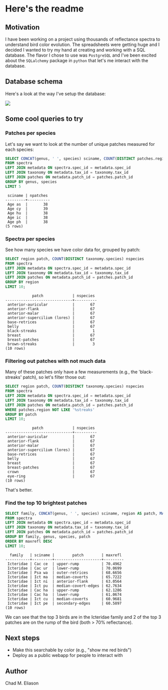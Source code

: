 # Here's the readme

## Motivation
I have been working on a project using thousands of reflectance spectra to understand bird color evolution. The spreadsheets were getting huge and I decided I wanted to try my hand at creating and working with a SQL database. The flavor I chose to use was `PostgreSQL` and I've been excited about the `SQLalchemy` package in `python` that let's me interact with the database.

## Database schema
Here's a look at the way I've setup the database:

![](/docs/Screenshot%202024-09-24%20at%208.23.40 AM.png)

## Some cool queries to try

### Patches per species
Let's say we want to look at the number of unique patches measured for each species:
```sql
SELECT CONCAT(genus, ' ', species) sciname, COUNT(DISTINCT patches.region) npatches
FROM spectra
LEFT JOIN metadata ON spectra.spec_id = metadata.spec_id
LEFT JOIN taxonomy ON metadata.tax_id = taxonomy.tax_id
LEFT JOIN patches ON metadata.patch_id = patches.patch_id
GROUP BY genus, species
LIMIT 5
```

```
 sciname | npatches 
---------+----------
 Age as  |       38
 Age cy  |       39
 Age hu  |       38
 Age ic  |       38
 Age ph  |       38
(5 rows)
```

### Spectra per species
See how many species we have color data for, grouped by patch:
```sql
SELECT region patch, COUNT(DISTINCT taxonomy.species) nspecies 
FROM spectra
LEFT JOIN metadata ON spectra.spec_id = metadata.spec_id
LEFT JOIN taxonomy ON metadata.tax_id = taxonomy.tax_id
LEFT JOIN patches ON metadata.patch_id = patches.patch_id
GROUP BY region
LIMIT 10;
```

```
            patch             | nspecies 
------------------------------+----------
 anterior-auricular           |       67
 anterior-flank               |       67
 anterior-malar               |       67
 anterior-supercilium (lores) |       67
 base-retrices                |       67
 belly                        |       67
 black-streaks                |        1
 breast                       |       67
 breast-patches               |       67
 brown-streaks                |        3
(10 rows)
```

### Filtering out patches with not much data
Many of these patches only have a few measurements (e.g., the 'black-streaks' patch), so let's filter those out:

```sql
SELECT region patch, COUNT(DISTINCT taxonomy.species) nspecies 
FROM spectra
LEFT JOIN metadata ON spectra.spec_id = metadata.spec_id
LEFT JOIN taxonomy ON metadata.tax_id = taxonomy.tax_id
LEFT JOIN patches ON metadata.patch_id = patches.patch_id
WHERE patches.region NOT LIKE '%streaks'
GROUP BY patch
LIMIT 10;
```

```
            patch             | nspecies 
------------------------------+----------
 anterior-auricular           |       67
 anterior-flank               |       67
 anterior-malar               |       67
 anterior-supercilium (lores) |       67
 base-retrices                |       67
 belly                        |       67
 breast                       |       67
 breast-patches               |       67
 crown                        |       67
 eye-ring                     |       67
(10 rows)
```

That's better.

### Find the top 10 brightest patches

```sql
SELECT family, CONCAT(genus, ' ', species) sciname, region AS patch, MAX(spectra.reflectance) AS maxrefl
FROM spectra
LEFT JOIN metadata ON spectra.spec_id = metadata.spec_id
LEFT JOIN taxonomy ON metadata.tax_id = taxonomy.tax_id
LEFT JOIN patches ON metadata.patch_id = patches.patch_id
GROUP BY family, genus, species, patch
ORDER BY maxrefl DESC
LIMIT 10;
```

```
  family   | sciname |        patch        | maxrefl 
-----------+---------+---------------------+---------
 Icteridae | Cac ce  | upper-rump          | 70.4962
 Icteridae | Cac ur  | lower-rump          | 70.0699
 Icteridae | Psa wa  | outer-retrices      | 68.6656
 Icteridae | Ict ma  | median-coverts      | 65.7222
 Icteridae | Ict ni  | anterior-flank      | 63.0564
 Icteridae | Ict pu  | median-covert-edges | 62.7634
 Icteridae | Cac ha  | upper-rump          | 62.1286
 Icteridae | Cac ha  | lower-rump          | 61.0674
 Icteridae | Ict cu  | median-coverts      | 60.9681
 Icteridae | Ict pe  | secondary-edges     | 60.5897
(10 rows)
```

We can see that the top 3 birds are in the Icteridae family and 2 of the top 3 patches are on the rump of the bird (both > 70% reflectance).

## Next steps
- Make this searchable by color (e.g., "show me red birds")
- Deploy as a public webapp for people to interact with

## Author
Chad M. Eliason

